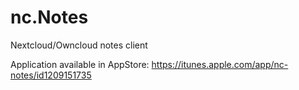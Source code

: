 # nc.Notes
Nextcloud/Owncloud notes client

Application available in AppStore: https://itunes.apple.com/app/nc-notes/id1209151735
